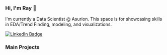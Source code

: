 ### Hi, I'm Ray 👋

I'm currently a Data Scientist @ Asurion. This space is for showcasing skills in EDA/Trend Finding, modeling, and visualizations.

[![LinkedIn Badge](https://img.shields.io/badge/-LinkedIn-blue?style=social&logo=Linkedin&logoColor=blue&link=https://www.linkedin.com/in/raymondlucio/)](https://www.linkedin.com/in/raymondlucio/)

### Main Projects

<!--
**ray-lucio/ray-lucio** is a ✨ _special_ ✨ repository because its `README.md` (this file) appears on your GitHub profile.

Here are some ideas to get you started:

- 🔭 I’m currently working on ...
- 🌱 I’m currently learning ...
- 👯 I’m looking to collaborate on ...
- 🤔 I’m looking for help with ...
- 💬 Ask me about ...
- 📫 How to reach me: ...
- 😄 Pronouns: ...
- ⚡ Fun fact: ...
-->
